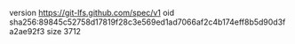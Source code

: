 version https://git-lfs.github.com/spec/v1
oid sha256:89845c52758d17819f28c3e569ed1ad7066af2c4b174eff8b5d90d3fa2ae92f3
size 3712
